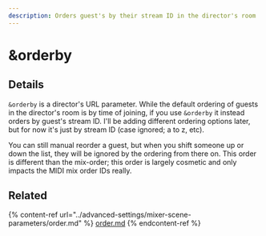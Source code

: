 ```yaml
---
description: Orders guest's by their stream ID in the director's room
---
```


# \&orderby

## Details

`&orderby` is a director's URL parameter. While the default ordering of guests in the director's room is by time of joining, if you use `&orderby` it instead orders by guest's stream ID. I'll be adding different ordering options later, but for now it's just by stream ID (case ignored; a to z, etc).

You can still manual reorder a guest, but when you shift someone up or down the list, they will be ignored by the ordering from there on. This order is different than the mix-order; this order is largely cosmetic and only impacts the MIDI mix order IDs really.

## Related

{% content-ref url="../advanced-settings/mixer-scene-parameters/order.md" %}
[order.md](../advanced-settings/mixer-scene-parameters/order.md)
{% endcontent-ref %}
